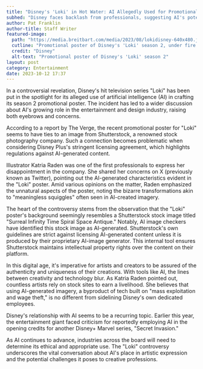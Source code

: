 ```yaml
---
title: "Disney's 'Loki' in Hot Water: AI Allegedly Used for Promotional Poster"
subhed: "Disney faces backlash from professionals, suggesting AI's potential threat to the creative industry."
author: Pat Franklin
author-title: Staff Writer
featured-image: 
  path: "https://media.breitbart.com/media/2023/08/lokidisney-640x480.jpg"
  cutline: "Promotional poster of Disney's 'Loki' season 2, under fire for reportedly using AI."
  credit: "Disney"
  alt-text: "Promotional poster of Disney's 'Loki' season 2"
layout: post
category: Entertainment
date: 2023-10-12 17:37
---
```


In a controversial revelation, Disney's hit television series "Loki" has been put in the spotlight for its alleged use of artificial intelligence (AI) in crafting its season 2 promotional poster. The incident has led to a wider discussion about AI's growing role in the entertainment and design industry, raising both eyebrows and concerns.

According to a report by The Verge, the recent promotional poster for "Loki" seems to have ties to an image from Shutterstock, a renowned stock photography company. Such a connection becomes problematic when considering Disney Plus's stringent licensing agreement, which highlights regulations against AI-generated content.

Illustrator Katria Raden was one of the first professionals to express her disappointment in the company. She shared her concerns on X (previously known as Twitter), pointing out the AI-generated characteristics evident in the "Loki" poster. Amid various opinions on the matter, Raden emphasized the unnatural aspects of the poster, noting the bizarre transformations akin to "meaningless squiggles" often seen in AI-created imagery.

The heart of the controversy stems from the observation that the "Loki" poster's background seemingly resembles a Shutterstock stock image titled "Surreal Infinity Time Spiral Space Antique." Notably, AI image checkers have identified this stock image as AI-generated. Shutterstock's own guidelines are strict against licensing AI-generated content unless it is produced by their proprietary AI-image generator. This internal tool ensures Shutterstock maintains intellectual property rights over the content on their platform.

In this digital age, it's imperative for artists and creators to be assured of the authenticity and uniqueness of their creations. With tools like AI, the lines between creativity and technology blur. As Katria Raden pointed out, countless artists rely on stock sites to earn a livelihood. She believes that using AI-generated imagery, a byproduct of tech built on "mass exploitation and wage theft," is no different from sidelining Disney's own dedicated employees.

Disney's relationship with AI seems to be a recurring topic. Earlier this year, the entertainment giant faced criticism for reportedly employing AI in the opening credits for another Disney+ Marvel series, "Secret Invasion."

As AI continues to advance, industries across the board will need to determine its ethical and appropriate use. The "Loki" controversy underscores the vital conversation about AI's place in artistic expression and the potential challenges it poses to creative professions.